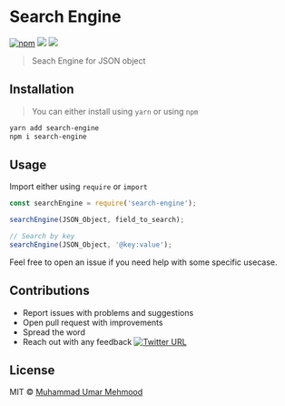 # Search Engine

[![npm](https://badge.fury.io/js/search-engine.svg)](https://www.npmjs.com/package/search-engine)
[![](https://img.shields.io/travis/w3debugger/search-engine/master.svg?style=flat-square)](http://travis-ci.org/w3debugger/search-engine)
[![](https://img.shields.io/codecov/c/github/w3debugger/search-engine.svg?style=flat-square)](http://travis-ci.org/w3debugger/search-engine)


> Seach Engine for JSON object

## Installation
> You can either install using `yarn` or using `npm`

```bash
yarn add search-engine
npm i search-engine
```

## Usage
Import either using `require` or `import`

```javascript
const searchEngine = require('search-engine');

searchEngine(JSON_Object, field_to_search);

// Search by key
searchEngine(JSON_Object, '@key:value');
```

Feel free to open an issue if you need help with some specific usecase.

## Contributions

* Report issues with problems and suggestions
* Open pull request with improvements
* Spread the word
* Reach out with any feedback [![Twitter URL](https://img.shields.io/twitter/url/https/twitter.com/w3debugger.svg?style=social&label=Follow%20%40w3debugger)](https://twitter.com/w3debugger)

## License

MIT &copy; [Muhammad Umar Mehmood](https://twitter.com/w3debugger)
